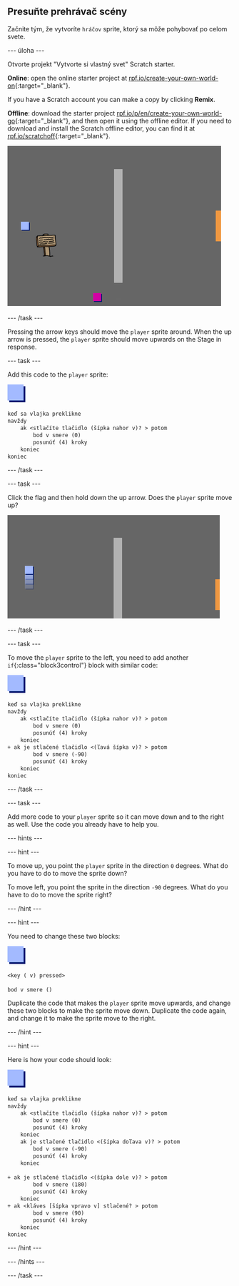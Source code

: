 ## Presuňte prehrávač scény

Začnite tým, že vytvoríte `hráčov` sprite, ktorý sa môže pohybovať po celom svete.

\--- úloha \---

Otvorte projekt "Vytvorte si vlastný svet" Scratch starter.

**Online**: open the online starter project at [rpf.io/create-your-own-world-on](http://rpf.io/create-your-own-world-on){:target="_blank"}.

If you have a Scratch account you can make a copy by clicking **Remix**.

**Offline**: download the starter project [rpf.io/p/en/create-your-own-world-go](http://rpf.io/p/en/create-your-own-world-go){:target="_blank"}, and then open it using the offline editor. If you need to download and install the Scratch offline editor, you can find it at [rpf.io/scratchoff](https://rpf.io/scratchoff){:target="_blank"}.

![screenshot](images/world-starter.png)

\--- /task \---

Pressing the arrow keys should move the `player` sprite around. When the up arrow is pressed, the `player` sprite should move upwards on the Stage in response.

\--- task \---

Add this code to the `player` sprite:

![player](images/player.png)

```blocks3
keď sa vlajka preklikne
navždy
    ak <stlačíte tlačidlo (šípka nahor v)? > potom
        bod v smere (0)
        posunúť (4) kroky
    koniec
koniec
```

\--- /task \---

\--- task \---

Click the flag and then hold down the up arrow. Does the `player` sprite move up?

![screenshot](images/world-up.png)

\--- /task \---

\--- task \---

To move the `player` sprite to the left, you need to add another `if`{:class="block3control"} block with similar code:

![player](images/player.png)

```blocks3
keď sa vlajka preklikne
navždy
    ak <stlačíte tlačidlo (šípka nahor v)? > potom
        bod v smere (0)
        posunúť (4) kroky
    koniec
+ ak je stlačené tlačidlo <(ľavá šípka v)? > potom
        bod v smere (-90)
        posunúť (4) kroky
    koniec
koniec
```

\--- /task \---

\--- task \---

Add more code to your `player` sprite so it can move down and to the right as well. Use the code you already have to help you.

\--- hints \---

\--- hint \---

To move up, you point the `player` sprite in the direction `0` degrees. What do you have to do to move the sprite down?

To move left, you point the sprite in the direction `-90` degrees. What do you have to do to move the sprite right?

\--- /hint \---

\--- hint \---

You need to change these two blocks:

![player](images/player.png)

```blocks3
<key ( v) pressed>

bod v smere ()
```

Duplicate the code that makes the `player` sprite move upwards, and change these two blocks to make the sprite move down. Duplicate the code again, and change it to make the sprite move to the right.

\--- /hint \---

\--- hint \---

Here is how your code should look:

![player](images/player.png)

```blocks3
keď sa vlajka preklikne
navždy
    ak <stlačíte tlačidlo (šípka nahor v)? > potom
        bod v smere (0)
        posunúť (4) kroky
    koniec
    ak je stlačené tlačidlo <(šípka doľava v)? > potom
        bod v smere (-90)
        posunúť (4) kroky
    koniec

+ ak je stlačené tlačidlo <(šípka dole v)? > potom
        bod v smere (180)
        posunúť (4) kroky
    koniec
+ ak <kláves [šípka vpravo v] stlačené? > potom
        bod v smere (90)
        posunúť (4) kroky
    koniec
koniec
```

\--- /hint \---

\--- /hints \---

\--- /task \---